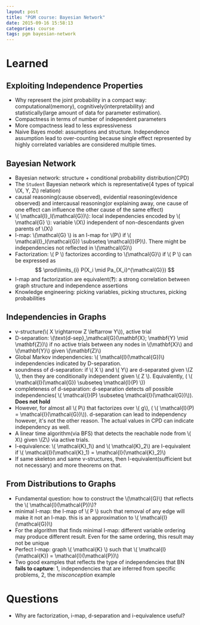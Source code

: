 ```yaml
---
layout: post
title: "PGM course: Bayesian Network"
date: 2015-09-16 15:58:13
categories: course
tags: pgm bayesian-network
---
```


# Learned

## Exploiting Independence Properties

- Why represent the joint probability in a compact way: computational(memory), cognitively(interpretability) and statistically(large amount of data for parameter estimation).
- Compactness in terms of number of independent parameters
- More compactness lead to less expressiveness
- Naive Bayes model: assumptions and structure. Independence assumption lead to over-counting because single effect represented by highly correlated variables are considered multiple times.

## Bayesian Network

- Bayesian network: structure + conditional probability distribution(CPD)
- The `Student` Bayesian network which is representative(4 types of typical \\(X, Y, Z\\) relation)
- causal reasoning(cause observed), evidential reasoning(evidence observed) and intercausal reasoning(or explaining away, one cause of one effect can influence the other cause of the same effect)
- \\( \mathcal{I}_l(\mathcal{G})\\): local independencies encoded by \\( \mathcal{G} \\): variable \\(X\\) independent of non-descendants given parents of \\(X\\)
- I-map: \\(\mathcal{G} \\) is an I-map for \\(P\\) if \\( \mathcal{I}_l(\mathcal{G}) \subseteq \mathcal{I}(P)\\). There might be independencies not reflected in \\(\mathcal{G}\\)
- Factorization: \\( P \\) factorizes according to \\(\mathcal{G}\\) if \\( P \\) can be expressed as $$ \prod\limits_{i} P(X_i \mid Pa_{X_i}^{\mathcal{G}}) $$
- I-map and factorization are equivalent(**?**): a strong correlation between graph structure and independence assertions
- Knowledge engineering: picking variables, picking structures, picking probabilities

## Independencies in Graphs

- v-structure(\\( X \rightarrow Z \leftarrow Y\\)), active trial
- D-separation: \\(\text{d-sep}_\mathcal{G}(\mathbf{X}; \mathbf{Y} \mid \mathbf{Z})\\) if no active trials between any nodes in \\(\mathbf{X}\\) and \\(\mathbf{Y}\\) given \\(\mathbf{Z}\\)
- Global Markov independencies: \\( \mathcal{I}(\mathcal{G})\\) independencies indicated by D-separation.
- soundness of d-separation: if \\( X \\) and \\( Y\\) are d-separated given \\(Z \\), then they are conditionally independent given \\( Z \\). Equivalently, ( \\( \mathcal{I}(\mathcal{G}) \subseteq \mathcal{I}(P) \\))
- completeness of d-separation: d-separation detects *all* possible independencies( \\( \mathcal{I}(P) \subseteq \mathcal{I}(\mathcal{G})\\)). **Does not hold**
- However, for almost all \\( P\\) that factorizes over \\( g\\), ( \\( \mathcal{I}(P) = \mathcal{I}(\mathcal{G})\\)). d-separation can lead to independency however, it's not the other reason. The actual values in CPD can indicate independency as well. 
- A linear time algorithm(via BFS) that detects the reachable node from \\( X\\) given \\(Z\\) via active trials.
- I-equivalence: \\( \mathcal{K}_1\\) and \\( \mathcal{K}_2\\) are I-equivalent if \\( \mathcal{I}(\mathcal{K}_1) = \mathcal{I}(\mathcal{K}_2)\\)
- If same skeleton and same v-structures, then I-equivalent(sufficient but not necessary) and more theorems on that.

## From Distributions to Graphs

- Fundamental question: how to construct the \\(\mathcal{G}\\) that reflects the \\( \mathcal{I}(\mathcal{P})\\)?
- minimal I-map: the I-map of \\( P \\) such that removal of any edge will make it not an I-map. this is an approximation to \\( \mathcal{I}(\mathcal{G})\\)
- For the algorithm that finds minimal I-map: different variable ordering may produce different result. Even for the same ordering, this result may not be unique
- Perfect I-map: graph \\( \mathcal{K} \\) such that \\( \mathcal{I}(\mathcal{K}) = \mathcal{I}(\mathcal{P})\\)
- Two good examples that reflects the type of independencies that BN **fails to capture**: 1, independencies that are inferred from specific problems, 2, the *misconception* example

# Questions

- Why are factorization, i-map, d-separation and i-equivalence useful?

